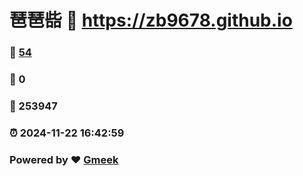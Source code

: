 # 琶琶啙 :link: https://zb9678.github.io 
### :page_facing_up: [54](https://zb9678.github.io/tag.html) 
### :speech_balloon: 0 
### :hibiscus: 253947 
### :alarm_clock: 2024-11-22 16:42:59 
### Powered by :heart: [Gmeek](https://github.com/Meekdai/Gmeek)
